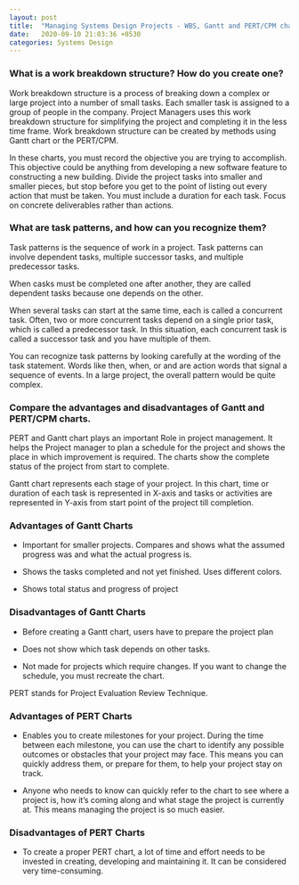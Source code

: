 ```yaml
---
layout: post
title:  "Managing Systems Design Projects - WBS, Gantt and PERT/CPM charts"
date:   2020-09-10 21:03:36 +0530
categories: Systems Design
---
```


### What is a work breakdown structure? How do you create one?

Work breakdown structure is a process of breaking down a complex or large project into a number of small tasks. Each smaller task is assigned to a group of people in the company. Project Managers uses this work breakdown structure for simplifying the project and completing it in the less time frame. Work breakdown structure can be created by methods using Gantt chart or the PERT/CPM.

In these charts, you must record the objective you are trying to accomplish. This objective could be anything from developing a new software feature to constructing a new building. Divide the project tasks into smaller and smaller pieces, but stop before you get to the point of listing out every action that must be taken. You must include a duration for each task. Focus on concrete deliverables rather than actions.

### What are task patterns, and how can you recognize them?

Task patterns is the sequence of work in a project. Task patterns can involve dependent tasks, multiple successor tasks, and multiple predecessor tasks.

When casks must be completed one after another, they are called dependent tasks because one depends on the other.

When several tasks can start at the same time, each is called a concurrent task. Often, two or more concurrent tasks depend on a single prior task, which is called a predecessor task. In this situation, each concurrent task is called a successor task and you have multiple of them.

You can recognize task patterns by looking carefully at the wording of the task statement. Words like then, when, or and are action words that signal a sequence of events. In a large project, the overall pattern would be quite complex.

### Compare the advantages and disadvantages of Gantt and PERT/CPM charts.

PERT and Gantt chart plays an important Role in project management. It helps the Project manager to plan a schedule for the project and shows the place in which improvement is required. The charts show the complete status of the project from start to complete.

Gantt chart represents each stage of your project. In this chart, time or duration of each task is represented in X-axis and tasks or activities are represented in Y-axis from start point of the project till completion.

### Advantages of Gantt Charts

-   Important for smaller projects. Compares and shows what the assumed progress was and what the actual progress is.
    
-   Shows the tasks completed and not yet finished. Uses different colors.
    
-   Shows total status and progress of project
    

### Disadvantages of Gantt Charts

-   Before creating a Gantt chart, users have to prepare the project plan
    
-   Does not show which task depends on other tasks.
    
-   Not made for projects which require changes. If you want to change the schedule, you must recreate the chart.
    

PERT stands for Project Evaluation Review Technique.

### Advantages of PERT Charts

-   Enables you to create milestones for your project. During the time between each milestone, you can use the chart to identify any possible outcomes or obstacles that your project may face. This means you can quickly address them, or prepare for them, to help your project stay on track.
    
-   Anyone who needs to know can quickly refer to the chart to see where a project is, how it’s coming along and what stage the project is currently at. This means managing the project is so much easier.
    

### Disadvantages of PERT Charts

-   To create a proper PERT chart, a lot of time and effort needs to be invested in creating, developing and maintaining it. It can be considered very time-consuming.